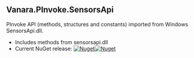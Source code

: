 ## Vanara.PInvoke.SensorsApi  
PInvoke API (methods, structures and constants) imported from Windows SensorsApi.dll.

- Includes methods from sensorsapi.dll  
- Current NuGet release: [![Nuget](https://img.shields.io/nuget/v/Vanara.PInvoke.SensorsApi?logo=nuget&style=flat-square)![Nuget](https://img.shields.io/nuget/dt/Vanara.PInvoke.SensorsApi?label=%20&style=flat-square)](https://www.nuget.org/packages/Vanara.PInvoke.SensorsApi)  
